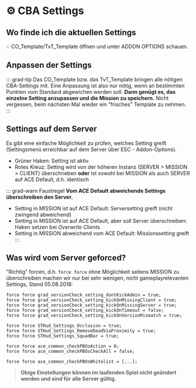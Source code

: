 # :gear: CBA Settings

## Wo finde ich die aktuellen Settings
:bulb: CO_Template/TvT_Template öffnen und unter ADDON OPTIONS schauen.

## Anpassen der Settings
::: grad-tip
Das CO_Template bzw. das TvT_Template bringen alle nötigen CBA-Settings mit. Eine Anpassung ist also nur nötig, wenn an bestimmten Punkten vom Standard abgewichen werden soll. **Dann genügt es, das einzelne Setting anzupassen und die Mission zu speichern.** Nicht vergessen, beim nächsten Mal wieder ein "frisches" Template zu nehmen.
:::

## Settings auf dem Server
Es gibt eine einfache Möglichkeit zu prüfen, welches Setting greift (Settingsmenü erreichbar auf dem Server über ESC - Addon-Options). 
* Grüner Haken: Setting ist aktiv. 
* Rotes Kreuz: Setting wird von der höheren Instanz (SERVER > MISSION > CLIENT) überschrieben **oder** ist sowohl bei MISSION als auch SERVER auf ACE Default, d.h. identisch

::: grad-warn Faustregel
**Vom ACE Default abweichende Settings überschreiben den Server.**
* Setting in MISSION ist auf ACE Default: Serversetting greift (nicht zwingend abweichend)
* Setting in MISSION ist auf ACE Default, aber soll Server überschreiben: Haken setzen bei *Overwrite Clients*
* Setting in MISSION abweichend vom ACE Default: Missionssetting greift
:::


## Was wird vom Server geforced?
"Richtig" forcen, d.h. `force force` ohne Möglichkeit seitens MISSION zu überschreiben machen wir nur bei sehr wenigen, nicht gameplayrelevanten Settings, Stand 05.08.2018:

```
force force grad_versionCheck_setting_dontKickAdmin = true;
force force grad_versionCheck_setting_kickOnMissingClient = true;
force force grad_versionCheck_setting_kickOnMissingServer = true;
force force grad_versionCheck_setting_kickOnTimeout = false;
force force grad_versionCheck_setting_kickOnVersionMismatch = true;

force force STHud_Settings_Occlusion = true;
force force STHud_Settings_RemoveDeadViaProximity = true;
force force STHud_Settings_SquadBar = true;

force force ace_common_checkPBOsAction = 0;
force force ace_common_checkPBOsCheckAll = false;

force force ace_common_checkPBOsWhitelist = [...];
```


> **Obige Einstellungen können im laufenden Spiel nicht geändert werden und sind für alle Server gültig.**